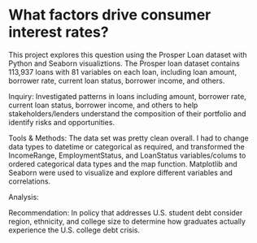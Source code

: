 # What factors drive consumer interest rates?  
 
This project explores this question using the Prosper Loan dataset with Python and Seaborn visualiztions.  The Prosper loan dataset contains 113,937 loans with 81 variables on each loan, including loan amount, borrower rate, current loan status, borrower income, and others.

Inquiry: Investigated patterns in loans including amount, borrower rate, current loan status, borrower income, and others to help stakeholders/lenders understand the composition of their portfolio and identify risks and opportunities.

Tools & Methods: The data set was pretty clean overall.  I had to change data types to datetime or categorical as required, and transformed the IncomeRange, EmploymentStatus, and LoanStatus variables/colums to ordered categorical data types and the map function.  Matplotlib and Seaborn were used to visualize and explore different variables and correlations.

Analysis: 

Recommendation: In policy that addresses U.S. student debt consider region, ethnicity, and college size to determine how graduates actually experience the U.S. college debt crisis.
